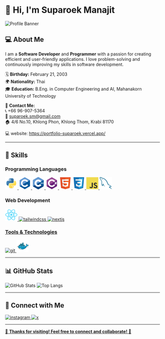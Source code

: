 # 👋 Hi, I'm **Suparoek Manajit**

![Profile Banner](https://images.unsplash.com/photo-1639431682289-72b9ebb75895?q=80&w=1964&h=380&auto=format&fit=crop&ixlib=rb-4.0.3&ixid=M3wxMjA3fDB8MHxwaG90by1wYWdlfHx8fGVufDB8fHx8fA%3D%3D)

## 💻 About Me
I am a **Software Developer** and **Programmer** with a passion for creating efficient and user-friendly applications. I love problem-solving and continuously improving my skills in software development.

🗓 **Birthday:** February 21, 2003  
🌍 **Nationality:** Thai  
🎓 **Education:** B.Eng. in Computer Engineering and AI, Mahanakorn University of Technology  

📧 **Contact Me:**  
📞 +66 96-907-5364  
📧 suparoek.sm@gmail.com  
🏠 4/6 No.10, Khlong Phon, Khlong Thom, Krabi 81170  

💻 website: https://portfolio-suparoek.vercel.app/

---

## 🚀 Skills

### **Programming Languages**

<p align="left">
  <a href="https://www.python.org/" target="_blank" rel="noreferrer"> <img src="https://raw.githubusercontent.com/devicons/devicon/master/icons/python/python-original.svg" alt="python" width="40" height="40"/> </a>
  <a href="https://en.wikipedia.org/wiki/C_(programming_language)" target="_blank" rel="noreferrer"> <img src="https://raw.githubusercontent.com/devicons/devicon/master/icons/c/c-original.svg" alt="c" width="40" height="40"/> </a>
  <a href="https://isocpp.org/" target="_blank" rel="noreferrer"> <img src="https://raw.githubusercontent.com/devicons/devicon/master/icons/cplusplus/cplusplus-original.svg" alt="cplusplus" width="40" height="40"/> </a>
  <a href="https://learn.microsoft.com/en-us/dotnet/csharp/" target="_blank" rel="noreferrer"> <img src="https://raw.githubusercontent.com/devicons/devicon/master/icons/csharp/csharp-original.svg" alt="csharp" width="40" height="40"/> </a>
  <a href="https://developer.mozilla.org/en-US/docs/Web/HTML" target="_blank" rel="noreferrer"> <img src="https://raw.githubusercontent.com/devicons/devicon/master/icons/html5/html5-original.svg" alt="html5" width="40" height="40"/> </a>
  <a href="https://developer.mozilla.org/en-US/docs/Web/CSS" target="_blank" rel="noreferrer"> <img src="https://raw.githubusercontent.com/devicons/devicon/master/icons/css3/css3-original.svg" alt="css3" width="40" height="40"/> </a>
  <a href="https://developer.mozilla.org/en-US/docs/Web/JavaScript" target="_blank" rel="noreferrer"> <img src="https://raw.githubusercontent.com/devicons/devicon/master/icons/javascript/javascript-original.svg" alt="javascript" width="40" height="40"/> </a>
  <a href="https://www.mysql.com/" target="_blank" rel="noreferrer"> <img src="https://raw.githubusercontent.com/devicons/devicon/master/icons/mysql/mysql-original.svg" alt="mysql" width="40" height="40"/> </a>
</p>

### **Web Development**

<p align="left">
  <a href="https://reactjs.org/" target="_blank" rel="noreferrer"> <img src="https://raw.githubusercontent.com/devicons/devicon/master/icons/react/react-original.svg" alt="react" width="40" height="40"/> </a>
  <a href="https://tailwindcss.com/" target="_blank" rel="noreferrer"> <img src="https://www.vectorlogo.zone/logos/tailwindcss/tailwindcss-icon.svg" alt="tailwindcss" width="40" height="40"/> </a>
  <a href="https://nextjs.org/" target="_blank" rel="noreferrer">  <img src="https://www.vectorlogo.zone/logos/nextjs/nextjs-icon.svg" alt="nextjs" width="40" height="40" </a>
</p>

### **Tools & Technologies**

<p align="left">
  <a href="https://git-scm.com/" target="_blank" rel="noreferrer"> <img src="https://www.vectorlogo.zone/logos/git-scm/git-scm-icon.svg" alt="git" width="40" height="40"/> </a>
  <a href="https://www.docker.com/" target="_blank" rel="noreferrer"> <img src="https://raw.githubusercontent.com/devicons/devicon/master/icons/docker/docker-original.svg" alt="docker" width="40" height="40"/> </a>
</p>

---

## 📊 GitHub Stats

![GitHub Stats](https://github-readme-stats.vercel.app/api?username=supxroek&show_icons=true&theme=radical)
![Top Langs](https://github-readme-stats.vercel.app/api/top-langs/?username=supxroek&layout=compact&theme=radical)

---

## 🤝 Connect with Me

<p align="left">
  <a href="https://www.instagram.com/s.supxroek/" target="_blank" rel="noreferrer"> <img src="https://www.vectorlogo.zone/logos/instagram/instagram-icon.svg" alt="instagram" width="20" height="20"/> </a>
  <a href="https://x.com/_supxroek" target="_blank" rel="noreferrer">  <img src="https://www.vectorlogo.zone/logos/x/x-ar21.svg" alt="x" width="30" height="20" </a>
</p>

---

🌟 **Thanks for visiting! Feel free to connect and collaborate!** 🚀
